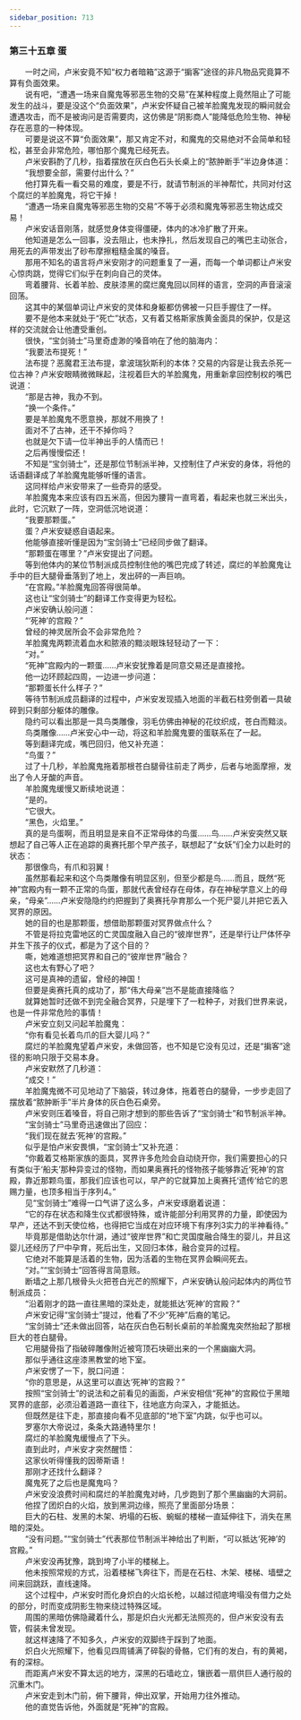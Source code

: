 ```yaml
---
sidebar_position: 713
---
```

### 第三十五章 蛋  


　　一时之间，卢米安竟不知“权力者暗箱”这源于“掮客”途径的非凡物品究竟算不算有负面效果。  
　　说有吧，“遭遇一场来自魔鬼等邪恶生物的交易”在某种程度上竟然阻止了可能发生的战斗，要是没这个“负面效果”，卢米安怀疑自己被羊脸魔鬼发现的瞬间就会遭遇攻击，而不是被询问是否需要肉，这仿佛是“阴影商人”能降低危险生物、神秘存在恶意的一种体现。  
　　可要是说这不算“负面效果”，那又肯定不对，和魔鬼的交易绝对不会简单和轻松，甚至会非常危险，哪怕那个魔鬼已经死去。  
　　卢米安斟酌了几秒，指着摆放在灰白色石头长桌上的“脓肿断手”半边身体道：  
　　“我想要全部，需要付出什么？”  
　　他打算先看一看交易的难度，要是不行，就请节制派的半神帮忙，共同对付这个腐烂的羊脸魔鬼，将它干掉！  
　　“遭遇一场来自魔鬼等邪恶生物的交易”不等于必须和魔鬼等邪恶生物达成交易！  
　　卢米安话音刚落，就感觉身体变得僵硬，体内的冰冷扩散了开来。  
　　他知道是怎么一回事，没去阻止，也未挣扎，然后发现自己的嘴巴主动张合，用死去的声带发出了砂布摩擦粗糙金属的嗓音。  
　　那用不知名的语言将卢米安刚才的问题重复了一遍，而每一个单词都让卢米安心惊肉跳，觉得它们似乎在刺向自己的灵体。  
　　弯着腰背、长着羊脸、皮肤漆黑的腐烂魔鬼回以同样的语言，空洞的声音滚滚回荡。  
　　这其中的某個单词让卢米安的灵体和身躯都仿佛被一只巨手握住了一样。  
　　要不是他本来就处于“死亡”状态，又有着艾格斯家族黄金面具的保护，仅是这样的交流就会让他遭受重创。  
　　很快，“宝剑骑士”马里奇虚渺的嗓音响在了他的脑海内：  
　　“我要法布提死！”  
　　法布提？恶魔君王法布提，拿波瑞狄斯利的本体？交易的内容是让我去杀死一位古神？卢米安眼睛微微眯起，注视着巨大的羊脸魔鬼，用重新拿回控制权的嘴巴说道：  
　　“那是古神，我办不到。  
　　“换一个条件。”  
　　要是羊脸魔鬼不愿意换，那就不用换了！  
　　面对不了古神，还干不掉你吗？  
　　也就是欠下请一位半神出手的人情而已！  
　　之后再慢慢偿还！  
　　不知是“宝剑骑士”，还是那位节制派半神，又控制住了卢米安的身体，将他的话语翻译成了羊脸魔鬼能够听懂的语言。  
　　这同样给卢米安带来了一些奇异的感受。  
　　羊脸魔鬼本来应该有四五米高，但因为腰背一直弯着，看起来也就三米出头，此时，它沉默了一阵，空洞低沉地说道：  
　　“我要那颗蛋。”  
　　蛋？卢米安疑惑自语起来。  
　　他能够直接听懂是因为“宝剑骑士”已经同步做了翻译。  
　　“那颗蛋在哪里？”卢米安提出了问题。  
　　等到他体内的某位节制派成员控制住他的嘴巴完成了转述，腐烂的羊脸魔鬼让手中的巨大腿骨垂落到了地上，发出砰的一声巨响。  
　　“在宫殿。”羊脸魔鬼回答得很简单。  
　　这也让“宝剑骑士”的翻译工作变得更为轻松。  
　　卢米安确认般问道：  
　　“‘死神’的宫殿？”  
　　曾经的神灵居所会不会非常危险？  
　　羊脸魔鬼两颗流着血水和脓液的黯淡眼珠轻轻动了一下：  
　　“对。”  
　　“死神”宫殿内的一颗蛋……卢米安犹豫着是同意交易还是直接抢。  
　　他一边环顾起四周，一边进一步问道：  
　　“那颗蛋长什么样子？”  
　　等待节制派成员翻译的过程中，卢米安发现插入地面的半截石柱旁倒着一具破碎到只剩部分躯体的雕像。  
　　隐约可以看出那是一具鸟类雕像，羽毛仿佛由神秘的花纹织成，苍白而黯淡。  
　　鸟类雕像……卢米安心中一动，将这和羊脸魔鬼要的蛋联系在了一起。  
　　等到翻译完成，嘴巴回归，他又补充道：  
　　“鸟蛋？”  
　　过了十几秒，羊脸魔鬼拖着那根苍白腿骨往前走了两步，后者与地面摩擦，发出了令人牙酸的声音。  
　　羊脸魔鬼缓慢又断续地说道：  
　　“是的。  
　　“它很大。  
　　“黑色，火焰里。”  
　　真的是鸟蛋啊，而且明显是来自不正常母体的鸟蛋……鸟……卢米安突然又联想起了自己等人正在追踪的奥赛托那个早产孩子，联想起了“女妖”们全力以赴时的状态：  
　　那很像鸟，有爪和羽翼！  
　　虽然那看起来和这个鸟类雕像有明显区别，但至少都是鸟……而且，既然“死神”宫殿内有一颗不正常的鸟蛋，那就代表曾经存在母体，存在神秘学意义上的母亲，“母亲”……卢米安隐隐约约把握到了奥赛托孕育那么一个死尸婴儿并把它丢入冥界的原因。  
　　她的目的也是那颗蛋，想借助那颗蛋对冥界做点什么？  
　　不管是将拉克雷地区的亡灵国度融入自己的“彼岸世界”，还是举行让尸体怀孕并生下孩子的仪式，都是为了这个目的？  
　　嘶，她难道想把冥界和自己的“彼岸世界”融合？  
　　这也太有野心了吧？  
　　这可是真神的遗留，曾经的神国！  
　　但要是奥赛托真的成功了，那“伟大母亲”岂不是能直接降临？  
　　就算她暂时还做不到完全融合冥界，只是埋下了一粒种子，对我们世界来说，也是一件非常危险的事情！  
　　卢米安立刻又问起羊脸魔鬼：  
　　“你有看见长着鸟爪的巨大婴儿吗？”  
　　腐烂的羊脸魔鬼望着卢米安，未做回答，也不知是它没有见过，还是“掮客”途径的影响只限于交易本身。  
　　卢米安默然了几秒道：  
　　“成交！”  
　　羊脸魔鬼微不可见地动了下脑袋，转过身体，拖着苍白的腿骨，一步步走回了摆放着“脓肿断手”半片身体的灰白色石桌旁。  
　　卢米安则压着嗓音，将自己刚才想到的那些告诉了“宝剑骑士”和节制派半神。  
　　“宝剑骑士”马里奇迅速做出了回应：  
　　“我们现在就去‘死神’的宫殿。”  
　　似乎是怕卢米安畏惧，“宝剑骑士”又补充道：  
　　“你戴着艾格斯家族的面具，冥界许多危险会自动绕开你，我们需要担心的只有类似于‘船夫’那种异变过的怪物，而如果奥赛托的怪物孩子能够靠近‘死神’的宫殿，靠近那颗鸟蛋，那我们应该也可以，早产的它就算加上奥赛托‘遗传’给它的恩赐力量，也顶多相当于序列4。”  
　　见“宝剑骑士”难得一口气讲了这么多，卢米安琢磨着说道：  
　　“它的存在状态和降生仪式都很特殊，或许能部分利用冥界的力量，即使因为早产，还达不到天使位格，也得把它当成在对应环境下有序列3实力的半神看待。”  
　　毕竟那是借助达尔什湖，通过“彼岸世界”和亡灵国度融合降生的婴儿，并且这婴儿还经历了尸中孕育，死后出生，又回归本体，融合变异的过程。  
　　它绝对不能算是活着的生物，因为活着的生物在冥界会瞬间死去。  
　　“对。”“宝剑骑士”回答得言简意赅。  
　　断墙之上那几根骨头火把苍白光芒的照耀下，卢米安确认般问起体内的两位节制派成员：  
　　“沿着刚才的路一直往黑暗的深处走，就能抵达‘死神’的宫殿？”  
　　卢米安记得“宝剑骑士”提过，他看了不少“死神”后裔的笔记。  
　　“宝剑骑士”还未做出回答，站在灰白色石制长桌前的羊脸魔鬼突然抬起了那根巨大的苍白腿骨。  
　　它用腿骨指了指破碎雕像附近被穹顶石块砸出来的一个黑幽幽大洞。  
　　那似乎通往这座漆黑教堂的地下室。  
　　卢米安愣了一下，脱口问道：  
　　“你的意思是，从这里可以直达‘死神’的宫殿？”  
　　按照“宝剑骑士”的说法和之前看见的画面，卢米安相信“死神”的宫殿位于黑暗冥界的底部，必须沿着道路一直往下，往地底方向深入，才能抵达。  
　　但既然是往下走，那直接向看不见底部的“地下室”内跳，似乎也可以。  
　　罗塞尔大帝说过，条条大路通特里尔！  
　　腐烂的羊脸魔鬼缓慢点了下头。  
　　直到此时，卢米安才突然醒悟：  
　　这家伙听得懂我的因蒂斯语！  
　　那刚才还找什么翻译？  
　　魔鬼死了之后也是魔鬼吗？  
　　卢米安没浪费时间和腐烂的羊脸魔鬼对峙，几步跑到了那个黑幽幽的大洞前。  
　　他捏了团炽白的火焰，放到黑洞边缘，照亮了里面部分场景：  
　　巨大的石柱、发黑的木架、坍塌的石板、蜿蜒的楼梯一直延伸往下，消失在黑暗的深处。  
　　“没有问题。”“宝剑骑士”代表那位节制派半神给出了判断，“可以抵达‘死神’的宫殿。”  
　　卢米安没再犹豫，跳到垮了小半的楼梯上。  
　　他未按照常规的方式，沿着楼梯飞奔往下，而是在石柱、木架、楼梯、墙壁之间来回跳跃，直线速降。  
　　这个过程中，卢米安时而化身炽白的火焰长枪，以越过彻底垮塌没有借力之处的部分，时而变成阴影生物来绕过特殊区域。  
　　周围的黑暗仿佛隐藏着什么，那是炽白火光都无法照亮的，但卢米安没有去管，假装未曾发现。  
　　就这样速降了不知多久，卢米安的双脚终于踩到了地面。  
　　炽白火光照耀下，他看见四周铺满了碎裂的骨骼，它们有的发白，有的黄褐，有的深棕。  
　　而距离卢米安不算太远的地方，深黑的石墙屹立，镶嵌着一扇供巨人通行般的沉重木门。  
　　卢米安走到木门前，俯下腰背，伸出双掌，开始用力往外推动。  
　　他的直觉告诉他，外面就是“死神”的宫殿。  
